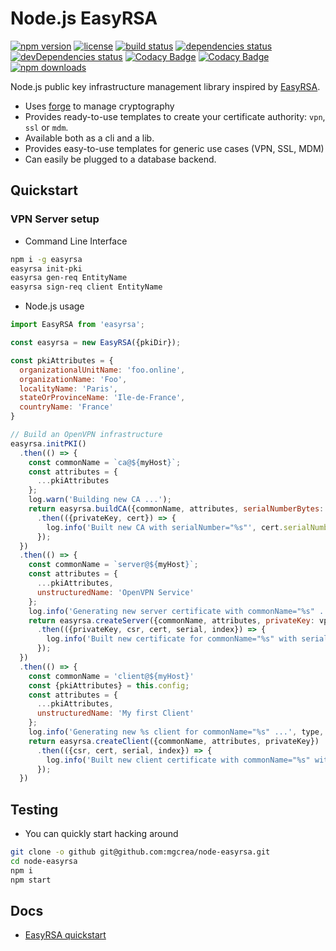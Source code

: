 # Node.js EasyRSA

[![npm version](https://img.shields.io/npm/v/easyrsa.svg)](https://www.npmjs.com/package/easyrsa)
[![license](https://img.shields.io/github/license/mgcrea/node-easyrsa.svg?style=flat)](https://tldrlegal.com/license/mit-license)
[![build status](http://img.shields.io/travis/mgcrea/node-easyrsa/master.svg?style=flat)](http://travis-ci.org/mgcrea/node-easyrsa)
[![dependencies status](https://img.shields.io/david/mgcrea/node-easyrsa.svg?style=flat)](https://david-dm.org/mgcrea/node-easyrsa)
[![devDependencies status](https://img.shields.io/david/dev/mgcrea/node-easyrsa.svg?style=flat)](https://david-dm.org/mgcrea/node-easyrsa#info=devDependencies)
[![Codacy Badge](https://api.codacy.com/project/badge/Grade/99844d4bed38450f9ec9e03650d19954)](https://www.codacy.com/app/mgcrea/node-easyrsa?utm_source=github.com&amp;utm_medium=referral&amp;utm_content=mgcrea/node-easyrsa&amp;utm_campaign=Badge_Grade)
[![Codacy Badge](https://api.codacy.com/project/badge/Coverage/99844d4bed38450f9ec9e03650d19954)](https://www.codacy.com/app/mgcrea/node-easyrsa?utm_source=github.com&utm_medium=referral&utm_content=mgcrea/node-easyrsa&utm_campaign=Badge_Coverage)
[![npm downloads](https://img.shields.io/npm/dm/easyrsa.svg)](https://www.npmjs.com/package/easyrsa)

Node.js public key infrastructure management library inspired by [EasyRSA](https://github.com/OpenVPN/easy-rsa).

- Uses [forge](https://github.com/digitalbazaar/forge) to manage cryptography
- Provides ready-to-use templates to create your certificate authority: `vpn`, `ssl` or `mdm`.
- Available both as a cli and a lib.
- Provides easy-to-use templates for generic use cases (VPN, SSL, MDM)
- Can easily be plugged to a database backend.

## Quickstart

### VPN Server setup

- Command Line Interface

```bash
npm i -g easyrsa
easyrsa init-pki
easyrsa gen-req EntityName
easyrsa sign-req client EntityName
```

- Node.js usage 

```js
import EasyRSA from 'easyrsa';

const easyrsa = new EasyRSA({pkiDir});

const pkiAttributes = {
  organizationalUnitName: 'foo.online',
  organizationName: 'Foo',
  localityName: 'Paris',
  stateOrProvinceName: 'Ile-de-France',
  countryName: 'France'
}

// Build an OpenVPN infrastructure
easyrsa.initPKI()
  .then(() => {
    const commonName = `ca@${myHost}`;
    const attributes = {
      ...pkiAttributes
    };
    log.warn('Building new CA ...');
    return easyrsa.buildCA({commonName, attributes, serialNumberBytes: 9, privateKey: ca.privateKey})
      .then(({privateKey, cert}) => {
        log.info('Built new CA with serialNumber="%s"', cert.serialNumber);
      });
  })
  .then(() => {
    const commonName = `server@${myHost}`;
    const attributes = {
      ...pkiAttributes,
      unstructuredName: 'OpenVPN Service'
    };
    log.info('Generating new server certificate with commonName="%s" ...', commonName);
    return easyrsa.createServer({commonName, attributes, privateKey: vpn.privateKey})
      .then(({privateKey, csr, cert, serial, index}) => {
        log.info('Built new certificate for commonName="%s" with serialNumber="%s"', commonName, cert.serialNumber);
      });
  })
  .then(() => {
  	const commonName = 'client@${myHost}'
	const {pkiAttributes} = this.config;
    const attributes = {
      ...pkiAttributes,
      unstructuredName: 'My first Client'
    };
    log.info('Generating new %s client for commonName="%s" ...', type, commonName);
    return easyrsa.createClient({commonName, attributes, privateKey})
      .then(({csr, cert, serial, index}) => {
        log.info('Built new client certificate with commonName="%s" with serialNumber="%s"', commonName, cert.serialNumber);
      });
  })
```

## Testing

- You can quickly start hacking around

```bash
git clone -o github git@github.com:mgcrea/node-easyrsa.git
cd node-easyrsa
npm i
npm start
```

## Docs

- [EasyRSA quickstart](https://github.com/OpenVPN/easy-rsa/blob/master/README.quickstart.md)
